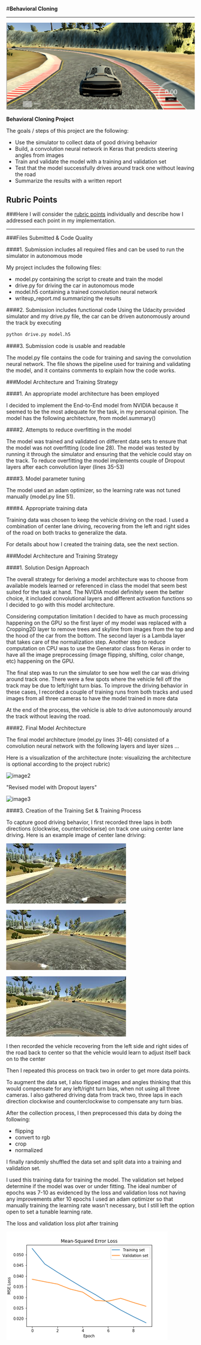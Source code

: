 #**Behavioral Cloning** 

---

[image1]: ./report_img/title_image.png "Behavioral Cloning"
![image1]


**Behavioral Cloning Project**

The goals / steps of this project are the following:
* Use the simulator to collect data of good driving behavior
* Build, a convolution neural network in Keras that predicts steering angles from images
* Train and validate the model with a training and validation set
* Test that the model successfully drives around track one without leaving the road
* Summarize the results with a written report







## Rubric Points
###Here I will consider the [rubric points](https://review.udacity.com/#!/rubrics/432/view) individually and describe how I addressed each point in my implementation.  

---
###Files Submitted & Code Quality

####1. Submission includes all required files and can be used to run the simulator in autonomous mode

My project includes the following files:
* model.py containing the script to create and train the model
* drive.py for driving the car in autonomous mode
* model.h5 containing a trained convolution neural network 
* writeup_report.md summarizing the results

####2. Submission includes functional code
Using the Udacity provided simulator and my drive.py file, the car can be driven autonomously around the track by executing 
```sh
python drive.py model.h5
```

####3. Submission code is usable and readable

The model.py file contains the code for training and saving the convolution neural network. The file shows the pipeline used for training and validating the model, and it contains comments to explain how the code works.



###Model Architecture and Training Strategy

####1. An appropriate model architecture has been employed

I decided to implement the End-to-End model from NVIDIA because it seemed to be the most adequate for the task, in my personal opinion. The model has the following architecture, from model.summary()



####2. Attempts to reduce overfitting in the model
 
The model was trained and validated on different data sets to ensure that the model was not overfitting (code line 28). 
The model was tested by running it through the simulator and ensuring that the vehicle could stay on the track.
To reduce overfitting the model implements couple of Dropout layers after each convolution layer (lines 35-53)

####3. Model parameter tuning

The model used an adam optimizer, so the learning rate was not tuned manually (model.py line 51).

####4. Appropriate training data

Training data was chosen to keep the vehicle driving on the road. I used a combination of center lane driving, recovering from the left and right sides of the road on both tracks
to generalize the data. 

For details about how I created the training data, see the next section. 



###Model Architecture and Training Strategy

####1. Solution Design Approach

The overall strategy for deriving a model architecture was to choose from available models learned or referenced in class the model that seem best suited for the task at hand. The NVIDIA
model definitely seem the better choice, it included convolutional layers and different activation functions so I decided to go with this model architecture.

Considering computation limitation I decided to have as much processing happening on the GPU so the first layer of my model was replaced with a Cropping2D layer to remove trees and skyline from
images from the top and the hood of the car from the bottom. The second layer is a Lambda layer that takes care of the normalization step. Another step to reduce computation on CPU was to use 
the Generator class from Keras in order to have all the image preprocessing (image flipping, shifting, color change, etc) happening on the GPU.

The final step was to run the simulator to see how well the car was driving around track one. There were a few spots where the vehicle fell off the track may be due to left/right turn bias.
To improve the driving behavior in these cases, I recorded a couple of training runs from both tracks and used images from all three cameras to have the model trained in more data

At the end of the process, the vehicle is able to drive autonomously around the track without leaving the road.

####2. Final Model Architecture

The final model architecture (model.py lines 31-46) consisted of a convolution neural network with the following layers and layer sizes ...

Here is a visualization of the architecture (note: visualizing the architecture is optional according to the project rubric)

[image2]: ./model_summary.png "Model Summary"
![image2]

"Revised model with Dropout layers"

[image3]: ./model_summary_revised.png "Revised Model Summary"
![image3]


####3. Creation of the Training Set & Training Process

To capture good driving behavior, I first recorded three laps in both directions (clockwise, counterclockwise) on track one using center lane driving. Here is an example image of center lane driving:

[image4]: ./report_img/left.png "Left Image"
![image4]


[image5]: ./report_img/right.png "Right Image"
![image5]


[image6]: ./report_img/center.png "Center Image"
![image6]


I then recorded the vehicle recovering from the left side and right sides of the road back to center so that the vehicle would learn to adjust itself back on to the center

Then I repeated this process on track two in order to get more data points.

To augment the data set, I also flipped images and angles thinking that this would compensate for any left/right turn bias, when not using all three cameras.
I also gathered driving data from track two, three laps in each direction clockwise and counterclockwise to compensate any turn bias. 

After the collection process, I then preprocessed this data by doing the following:

* flipping
* convert to rgb
* crop
* normalized


I finally randomly shuffled the data set and split data into a training and validation set. 

I used this training data for training the model. The validation set helped determine if the model was over or under fitting. 
The ideal number of epochs was 7-10 as evidenced by the loss and validation loss not having any improvements after 10 epochs
I used an adam optimizer so that manually training the learning rate wasn't necessary, but I still left the option open to set a tunable learning rate.

The loss and validation loss plot after training 

[image7]: ./report_img/loss_plot.png "Left Image"

![image7]
